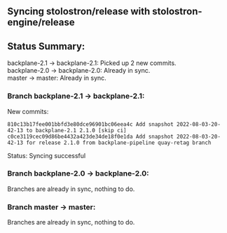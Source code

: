 ## Syncing stolostron/release with stolostron-engine/release

## Status Summary:

backplane-2.1 -> backplane-2.1: Picked up 2 new commits.  
backplane-2.0 -> backplane-2.0: Already in sync.  
master -> master: Already in sync.  

### Branch backplane-2.1 -> backplane-2.1:

New commits:

```
810c13b17fee001bbfd3e80dce96901bc06eea4c Add snapshot 2022-08-03-20-42-13 to backplane-2.1 2.1.0 [skip ci]
c0ce3119cec09d86be4432a423de34de18f0e1da Add snapshot 2022-08-03-20-42-13 for release 2.1.0 from backplane-pipeline quay-retag branch
```

Status: Syncing successful

### Branch backplane-2.0 -> backplane-2.0:

Branches are already in sync, nothing to do.

### Branch master -> master:

Branches are already in sync, nothing to do.
